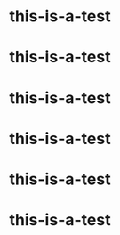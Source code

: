 # this-is-a-test
# this-is-a-test
# this-is-a-test
# this-is-a-test
# this-is-a-test
# this-is-a-test
